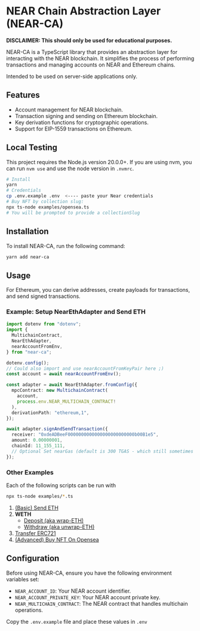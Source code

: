 # NEAR Chain Abstraction Layer (NEAR-CA)

**DISCLAIMER: This should only be used for educational purposes.**

NEAR-CA is a TypeScript library that provides an abstraction layer for interacting with the NEAR blockchain. It simplifies the process of performing transactions and managing accounts on NEAR and Ethereum chains.

Intended to be used on server-side applications only.

## Features

- Account management for NEAR blockchain.
- Transaction signing and sending on Ethereum blockchain.
- Key derivation functions for cryptographic operations.
- Support for EIP-1559 transactions on Ethereum.

## Local Testing

This project requires the Node.js version 20.0.0+.
If you are using nvm, you can run `nvm use` and use the node version in `.nvmrc`.

```sh
# Install
yarn
# Credentials
cp .env.example .env  <---- paste your Near credentials
# Buy NFT by collection slug:
npx ts-node examples/opensea.ts
# You will be prompted to provide a collectionSlug
```

## Installation

To install NEAR-CA, run the following command:

```bash
yarn add near-ca
```

## Usage

For Ethereum, you can derive addresses, create payloads for transactions, and send signed transactions.

### Example: Setup NearEthAdapter and Send ETH

```typescript
import dotenv from "dotenv";
import {
  MultichainContract,
  NearEthAdapter,
  nearAccountFromEnv,
} from "near-ca";

dotenv.config();
// Could also import and use nearAccountFromKeyPair here ;)
const account = await nearAccountFromEnv();

const adapter = await NearEthAdapter.fromConfig({
  mpcContract: new MultichainContract(
    account,
    process.env.NEAR_MULTICHAIN_CONTRACT!
  ),
  derivationPath: "ethereum,1",
});

await adapter.signAndSendTransaction({
  receiver: "0xdeADBeeF0000000000000000000000000b00B1e5",
  amount: 0.00000001,
  chainId: 11_155_111,
  // Optional Set nearGas (default is 300 TGAS - which still sometimes doesn't work!)
});
```

### Other Examples

Each of the following scripts can be run with

```bash
npx ts-node examples/*.ts
```

1. [(Basic) Send ETH](./examples/send-eth.ts)
2. **WETH**
   - [Deposit (aka wrap-ETH)](./examples/weth/wrap.ts)
   - [Withdraw (aka unwrap-ETH)](./examples/weth/wrap.ts)
3. [Transfer ERC721](./examples/nft/erc721/transfer.ts)
4. [(Advanced) Buy NFT On Opensea](./examples/opensea.ts)

## Configuration

Before using NEAR-CA, ensure you have the following environment variables set:

- `NEAR_ACCOUNT_ID`: Your NEAR account identifier.
- `NEAR_ACCOUNT_PRIVATE_KEY`: Your NEAR account private key.
- `NEAR_MULTICHAIN_CONTRACT`: The NEAR contract that handles multichain operations.

Copy the `.env.example` file and place these values in `.env`
